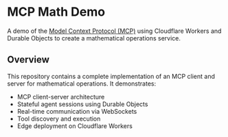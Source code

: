 # MCP Math Demo

A demo of the [Model Context Protocol (MCP)](https://modelcontextprotocol.io/) using Cloudflare Workers and Durable Objects to create a mathematical operations service.

## Overview

This repository contains a complete implementation of an MCP client and server for mathematical operations. It demonstrates:

- MCP client-server architecture
- Stateful agent sessions using Durable Objects
- Real-time communication via WebSockets
- Tool discovery and execution
- Edge deployment on Cloudflare Workers
